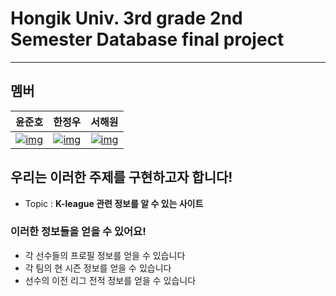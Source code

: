 Hongik Univ. 3rd grade 2nd Semester Database final project
===
***
## 멤버

|윤준호|한정우|서해원|
|:---:|:---:|:---:|
|[![img](https://avatars.githubusercontent.com/u/45956041?v=4)](https://github.com/J-hoplin1)|[![img](https://avatars.githubusercontent.com/u/117283878?v=4)](https://github.com/hjw0623)|[![img](https://avatars.githubusercontent.com/u/67368023?v=4)](https://github.com/SHW0331)|
## 우리는 이러한 주제를 구현하고자 합니다!

- Topic : **K-league 관련 정보를 알 수 있는 사이트**

### 이러한 정보들을 얻을 수 있어요!
- 각 선수들의 프로필 정보를 얻을 수 있습니다
- 각 팀의 현 시즌 정보를 얻을 수 있습니다
- 선수의 이전 리그 전적 정보를 얻을 수 있습니다

